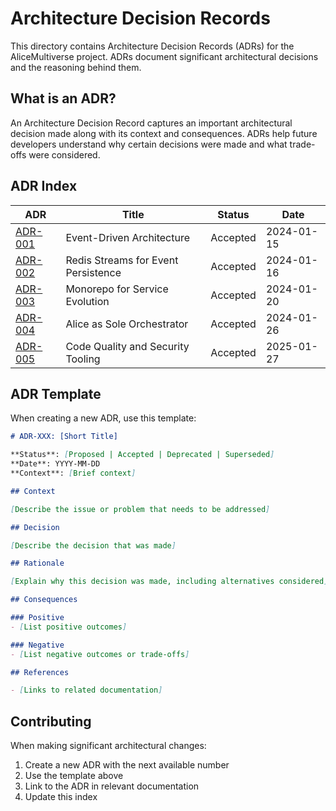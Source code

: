# Architecture Decision Records

This directory contains Architecture Decision Records (ADRs) for the AliceMultiverse project. ADRs document significant architectural decisions and the reasoning behind them.

## What is an ADR?

An Architecture Decision Record captures an important architectural decision made along with its context and consequences. ADRs help future developers understand why certain decisions were made and what trade-offs were considered.

## ADR Index

| ADR | Title | Status | Date |
|-----|-------|--------|------|
| [ADR-001](ADR-001-event-driven-architecture.md) | Event-Driven Architecture | Accepted | 2024-01-15 |
| [ADR-002](ADR-002-redis-event-persistence.md) | Redis Streams for Event Persistence | Accepted | 2024-01-16 |
| [ADR-003](ADR-003-monorepo-structure.md) | Monorepo for Service Evolution | Accepted | 2024-01-20 |
| [ADR-004](ADR-004-alice-sole-orchestrator.md) | Alice as Sole Orchestrator | Accepted | 2024-01-26 |
| [ADR-005](ADR-005-code-quality-security-tooling.md) | Code Quality and Security Tooling | Accepted | 2025-01-27 |

## ADR Template

When creating a new ADR, use this template:

```markdown
# ADR-XXX: [Short Title]

**Status**: [Proposed | Accepted | Deprecated | Superseded]  
**Date**: YYYY-MM-DD  
**Context**: [Brief context]

## Context

[Describe the issue or problem that needs to be addressed]

## Decision

[Describe the decision that was made]

## Rationale

[Explain why this decision was made, including alternatives considered]

## Consequences

### Positive
- [List positive outcomes]

### Negative
- [List negative outcomes or trade-offs]

## References

- [Links to related documentation]
```

## Contributing

When making significant architectural changes:
1. Create a new ADR with the next available number
2. Use the template above
3. Link to the ADR in relevant documentation
4. Update this index